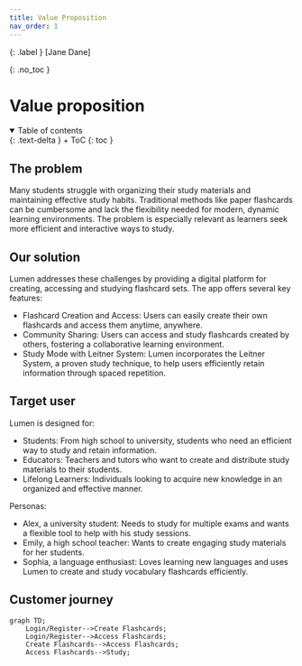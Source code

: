 ```yaml
---
title: Value Proposition
nav_order: 1
---
```


{: .label }
[Jane Dane]

{: .no_toc }
# Value proposition

<details open markdown="block">
{: .text-delta }
<summary>Table of contents</summary>
+ ToC
{: toc }
</details>

## The problem

Many students struggle with organizing their study materials and maintaining effective study habits. Traditional methods like paper flashcards can be cumbersome and lack the flexibility needed for modern, dynamic learning environments. The problem is especially relevant as learners seek more efficient and interactive ways to study.

## Our solution

Lumen addresses these challenges by providing a digital platform for creating, accessing and studying flashcard sets. The app offers several key features:

- Flashcard Creation and Access: Users can easily create their own flashcards and access them anytime, anywhere.
- Community Sharing: Users can access and study flashcards created by others, fostering a collaborative learning environment.
- Study Mode with Leitner System: Lumen incorporates the Leitner System, a proven study technique, to help users efficiently retain information through spaced repetition.

## Target user

Lumen is designed for:

- Students: From high school to university, students who need an efficient way to study and retain information.
- Educators: Teachers and tutors who want to create and distribute study materials to their students.
- Lifelong Learners: Individuals looking to acquire new knowledge in an organized and effective manner.

Personas:

- Alex, a university student: Needs to study for multiple exams and wants a flexible tool to help with his study sessions.
- Emily, a high school teacher: Wants to create engaging study materials for her students.
- Sophia, a language enthusiast: Loves learning new languages and uses Lumen to create and study vocabulary flashcards efficiently.

## Customer journey

```mermaid
graph TD;
    Login/Register-->Create Flashcards;
    Login/Register-->Access Flashcards;
    Create Flashcards-->Access Flashcards;
    Access Flashcards-->Study;
```
